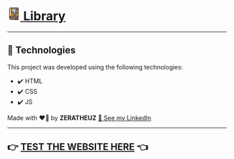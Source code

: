 # [<img src="images/comic-book.png" width="30"/> Library](https://zeratheuz.github.io/library/)
---

## 🚀 Technologies

This project was developed using the following technologies:

- ✔️ HTML
- ✔️ CSS
- ✔️ JS

Made with ❤️‍🔥 by **ZERATHEUZ** [👤 See my LinkedIn](https://www.linkedin.com/in/zeratheuz/)

---

## 👉 [**TEST THE WEBSITE HERE**](https://zeratheuz.github.io/library/) 👈